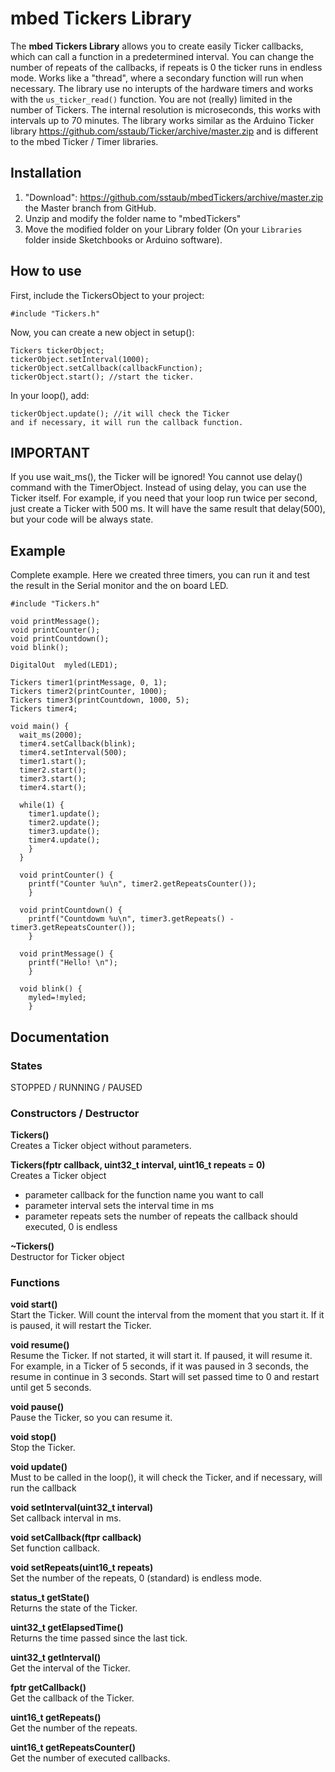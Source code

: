 # mbed Tickers Library

The **mbed Tickers Library** allows you to create easily Ticker callbacks, which can call a function in a predetermined interval. You can change the number of repeats of the callbacks, if repeats is 0 the ticker runs in endless mode. Works like a "thread", where a secondary function will run when necessary. The library use no interupts of the hardware timers and works with the ```us_ticker_read()``` function. You are not (really) limited in the number of Tickers.
The internal resolution is microseconds, this works with intervals up to 70 minutes. The library works similar as the Arduino Ticker library https://github.com/sstaub/Ticker/archive/master.zip and is different to the mbed Ticker / Timer libraries.

## Installation

1. "Download": https://github.com/sstaub/mbedTickers/archive/master.zip the Master branch from GitHub.
2. Unzip and modify the folder name to "mbedTickers"
3. Move the modified folder on your Library folder (On your `Libraries` folder inside Sketchbooks or Arduino software).


## How to use

First, include the TickersObject to your project:

```
#include "Tickers.h"
```

Now, you can create a new object in setup():

```
Tickers tickerObject;
tickerObject.setInterval(1000);
tickerObject.setCallback(callbackFunction);
tickerObject.start(); //start the ticker.
```

In your loop(), add:

```
tickerObject.update(); //it will check the Ticker
and if necessary, it will run the callback function.
```


## IMPORTANT
If you use wait_ms(), the Ticker will be ignored! You cannot use delay() command with the TimerObject. Instead of using delay, you can use the Ticker itself. For example, if you need that your loop run twice per second, just create a Ticker with 500 ms. It will have the same result that delay(500), but your code will be always state.

## Example

Complete example. Here we created three timers, you can run it and test the result in the Serial monitor and the on board LED.

```
#include "Tickers.h"

void printMessage();
void printCounter();
void printCountdown();
void blink();

DigitalOut  myled(LED1);

Tickers timer1(printMessage, 0, 1);
Tickers timer2(printCounter, 1000);
Tickers timer3(printCountdown, 1000, 5);
Tickers timer4;

void main() {
  wait_ms(2000);
  timer4.setCallback(blink);
  timer4.setInterval(500);
  timer1.start();
  timer2.start();
  timer3.start();
  timer4.start();

  while(1) {
    timer1.update();
    timer2.update();
    timer3.update();
    timer4.update();
    }
  }

  void printCounter() {
    printf("Counter %u\n", timer2.getRepeatsCounter());
    }

  void printCountdown() {
    printf("Countdowm %u\n", timer3.getRepeats() - timer3.getRepeatsCounter());
    }

  void printMessage() {
    printf("Hello! \n");
    }

  void blink() {
    myled=!myled;
    }
```

## Documentation

### States
STOPPED / RUNNING / PAUSED

### Constructors / Destructor
**Tickers()**<br>
Creates a Ticker object without parameters.

**Tickers(fptr callback, uint32_t interval, uint16_t repeats = 0)**<br>
Creates a Ticker object
- parameter callback for the function name you want to call
- parameter interval sets the interval time in ms
- parameter repeats sets the number of repeats the callback should executed, 0 is endless

**~Tickers()**<br>
Destructor for Ticker object

### Functions

**void start()**<br>
Start the Ticker. Will count the interval from the moment that you start it. If it is paused, it will restart the Ticker.

**void resume()**<br>
Resume the Ticker. If not started, it will start it. If paused, it will resume it. For example, in a Ticker of 5 seconds, if it was paused in 3 seconds, the resume in continue in 3 seconds. Start will set passed time to 0 and restart until get 5 seconds.

**void pause()**<br>
Pause the Ticker, so you can resume it.

**void stop()**<br>
Stop the Ticker.

**void update()**<br>
Must to be called in the loop(), it will check the Ticker, and if necessary, will run the callback

**void setInterval(uint32_t interval)**<br>
Set callback interval in ms.

**void setCallback(ftpr callback)**<br>
Set function callback.

**void setRepeats(uint16_t repeats)**<br>
Set the number of the repeats, 0 (standard) is endless mode.

**status_t getState()**<br>
Returns the state of the Ticker.

**uint32_t getElapsedTime()**<br>
Returns the time passed since the last tick.

**uint32_t getInterval()**<br>
Get the interval of the Ticker.

**fptr getCallback()**<br>
Get the callback of the Ticker.

**uint16_t getRepeats()**<br>
Get the number of the repeats.

**uint16_t getRepeatsCounter()**<br>
Get the number of executed callbacks.
